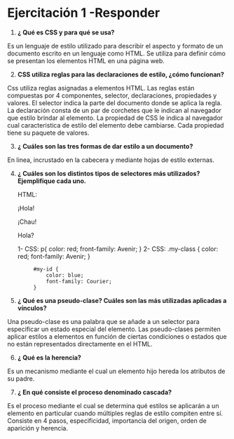 # Ejercitación 1 -Responder

1. **¿ Qué es CSS y para qué se usa?**

Es un lenguaje de estilo utilizado para describir el aspecto y formato de un documento escrito en un lenguaje como HTML. Se utiliza para definir cómo se presentan los elementos HTML en una página web.

2. **CSS utiliza reglas para las declaraciones de estilo, ¿cómo funcionan?**

Css utiliza reglas asignadas a elementos HTML. Las reglas están compuestas por 4 componentes, selector, declaraciones, propiedades y valores. El selector indica la parte del documento donde se aplica la regla. La declaración consta de un par de corchetes que le indican al navegador que estilo brindar al elemento. La propiedad de CSS le indica al navegador cual caracteristica de estilo del elemento debe cambiarse. Cada propiedad tiene su paquete de valores.

3. **¿ Cuáles son las tres formas de dar estilo a un documento?**

En linea, incrustado en la cabecera y mediante hojas de estilo externas.

4. **¿ Cuáles son los distintos tipos de selectores más utilizados?**
**Ejemplifique cada uno.**

    HTML:
            <p>¡Hola!</p>
            <p class="my-class">¡Chau!</p>
            <p id="my-id">Hola?</p>
    1-
    CSS:
            p{
                color: red;
                front-family: Avenir;
            }
    2-
    CSS:
            .my-class {
                color: red;
                font-family: Avenir;
            }

            #my-id {
                color: blue;
                font-family: Courier;
            }

5. **¿ Qué es una pseudo-clase? Cuáles son las más utilizadas aplicadas a vínculos?**

Una pseudo-clase es una palabra que se añade a un selector para especificar un estado especial del elemento. Las pseudo-clases permiten aplicar estilos a elementos en función de ciertas condiciones o estados que no están representados directamente en el HTML.

6. **¿ Qué es la herencia?**

Es un mecanismo mediante el cual un elemento hijo hereda los atributos de su padre.

7. **¿ En qué consiste el proceso denominado cascada?**

Es el proceso mediante el cual se determina qué estilos se aplicarán a un elemento en particular cuando múltiples reglas de estilo compiten entre sí. Consiste en 4 pasos, especificidad, importancia del origen, orden de aparición y herencia.